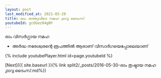 ```yaml
---
layout: post
last_modified_at: 2021-03-29
title: ഓം തത്ത്വവിടെ നമഹ ൧൦൮ ടൈംസ്
youtubeId: gcOGez04gNY
---
```

 
 
 ഓം വിസർഗ്ഗായ നമഹ 
 
 -  അർദ്ധ നരേശ്വരന്റെ രൂപത്തിൽ ആരാണ് വിസാർഗയെപ്പോലെയാണ് 
 
  
 
  
 
 
 
 
 
 


{% include youtubePlayer.html id=page.youtubeId %}
 
[Next]({{ site.baseurl }}{% link  split2/_posts/2016-05-30-ഓം തുഷ്ടായ നമഹ ൧൦൮ ടൈംസ്.md%})
 
